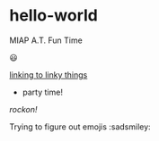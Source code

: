 # hello-world
MIAP A.T. Fun Time

:smiley:

[linking to linky things](https://www.google.com)

- party time! 

_rockon!_

Trying to figure out emojis :sadsmiley:
